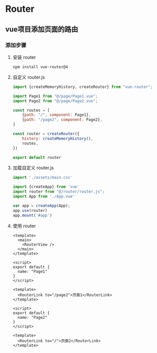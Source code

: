 # Router

## vue项目添加页面的路由

### 添加步骤

1. 安装 router
   ~~~ba
   npm install vue-router@4
   ~~~

2. 自定义 router.js
   ~~~javascript
   import {createMemoryHistory, createRouter} from "vue-router";
   
   import Page1 from "@/page/Page1.vue";
   import Page2 from "@/page/Page2.vue";
   
   const routes = [
       {path: "/", component: Page1},
       {path: "/page2", component: Page2},
   ]
   
   const router = createRouter({
       history: createMemoryHistory(),
       routes,
   })
   
   export default router
   ~~~

3. 加载自定义 router.js
   ~~~javascript
   import './assets/main.css'
   
   import {createApp} from 'vue'
   import router from "@/router/router.js";
   import App from './App.vue'
   
   var app = createApp(App);
   app.use(router)
   app.mount('#app')
   ~~~

4. 使用 router
   ~~~vue
   <template>
     <main>
       <RouterView />
     </main>
   </template>
   ~~~

   ~~~vue
   <script>
   export default {
     name: "Page1"
   }
   </script>
   
   <template>
     <RouterLink to="/page2">页面1</RouterLink>
   </template>
   ~~~

   ~~~vue
   <script>
   export default {
     name: "Page2"
   }
   </script>
   
   <template>
     <RouterLink to="/">页面2</RouterLink>
   </template>
   ~~~

   